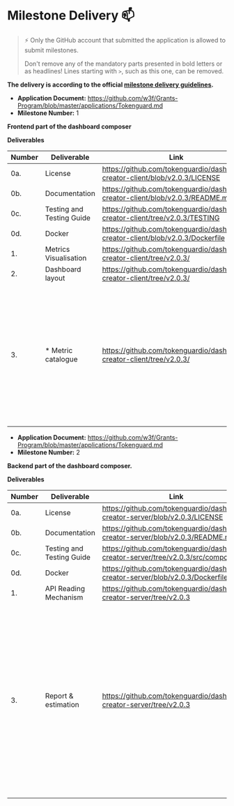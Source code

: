 # Milestone Delivery :mailbox:

> ⚡ Only the GitHub account that submitted the application is allowed to submit milestones. 
> 
> Don't remove any of the mandatory parts presented in bold letters or as headlines! Lines starting with `>`, such as this one, can be removed.

**The delivery is according to the official [milestone delivery guidelines](https://github.com/w3f/Grants-Program/blob/master/docs/Support%20Docs/milestone-deliverables-guidelines.md).**  

* **Application Document:** https://github.com/w3f/Grants-Program/blob/master/applications/Tokenguard.md
* **Milestone Number:** 1

**Frontend part of the dashboard composer**

**Deliverables**

| Number | Deliverable | Link | Notes |
| ------------- | ------------- | ------------- |------------- |
| 0a. | License | https://github.com/tokenguardio/dashboard-creator-client/blob/v2.0.3/LICENSE |  |
| 0b. | Documentation | https://github.com/tokenguardio/dashboard-creator-client/blob/v2.0.3/README.md |  |
| 0c. | Testing and Testing Guide | https://github.com/tokenguardio/dashboard-creator-client/tree/v2.0.3/TESTING |  |
| 0d.| Docker | https://github.com/tokenguardio/dashboard-creator-client/blob/v2.0.3/Dockerfile |  |
| 1. | Metrics Visualisation |https://github.com/tokenguardio/dashboard-creator-client/tree/v2.0.3/| | 
| 2. | Dashboard layout |https://github.com/tokenguardio/dashboard-creator-client/tree/v2.0.3/| | 
| 3. | * Metric catalogue | https://github.com/tokenguardio/dashboard-creator-client/tree/v2.0.3/| Tokenguard team added an additional visual metric catalogue to the milestone delivery as it was required to make the tool fully-functional standalone. |

* **Application Document:** https://github.com/w3f/Grants-Program/blob/master/applications/Tokenguard.md
* **Milestone Number:** 2

**Backend part of the dashboard composer.** 

**Deliverables**

| Number | Deliverable | Link | Notes |
| ------------- | ------------- | ------------- |------------- |
| 0a. | License | https://github.com/tokenguardio/dashboard-creator-server/blob/v2.0.3/LICENSE |  |
| 0b. | Documentation | https://github.com/tokenguardio/dashboard-creator-server/blob/v2.0.3/README.md |  |
| 0c. | Testing and Testing Guide | https://github.com/tokenguardio/dashboard-creator-server/tree/v2.0.3/src/components |  |
| 0d.| Docker | https://github.com/tokenguardio/dashboard-creator-server/blob/v2.0.3/Dockerfile |  |
| 1. | API Reading Mechanism | https://github.com/tokenguardio/dashboard-creator-server/tree/v2.0.3 | | 
| 3. | Report & estimation | https://github.com/tokenguardio/dashboard-creator-server/tree/v2.0.3 | This delivery was limited only to a feature / changelog overview. Discussion with W3F team made it clear that next steps should be made through Decentralised Futures grant. Cost estimation for future features is obsolete in this grant. | 
